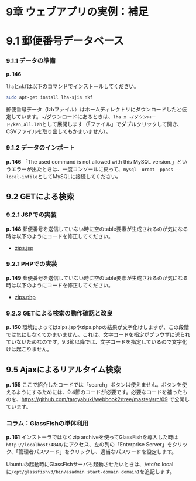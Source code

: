 # 9章 ウェブアプリの実例：補足

# 9.1 郵便番号データベース

### 9.1.1 データの準備

**p. 146** 

`lha`と`nkf`は以下のコマンドでインストールしてください。

```bash
sudo apt-get install lha-sjis nkf
```

郵便番号データ（lzhファイル）はホームディレクトリにダウンロードしたと仮定しています。~/ダウンロードにあるときは、`lha x ~/ダウンロード/ken_all.lzh`として展開します（「ファイル」でダブルクリックして開き、CSVファイルを取り出してもかまいません）。

### 9.1.2 データのインポート

**p. 146** 「The used command is not allowed with this MySQL version.」というエラーが出たときは、一度コンソールに戻って、`mysql -uroot -ppass --local-infile`としてMySQLに接続してください。

## 9.2 GETによる検索

### 9.2.1 JSPでの実装

**p. 148** 郵便番号を送信していない時に空のtable要素が生成されるのが気になる時は以下のようにコードを修正してください。

* [zips.jsp](https://github.com/taroyabuki/webbook2/blob/master/src/09/zips.jsp)

### 9.2.1 PHPでの実装

**p. 149** 郵便番号を送信していない時に空のtable要素が生成されるのが気になる時は以下のようにコードを修正してください。

* [zips.php](https://github.com/taroyabuki/webbook2/blob/master/src/09/zips.php)

### 9.2.3 GETによる検索の動作確認と改良

**p. 150** 環境によってはzips.jspやzips.phpの結果が文字化けしますが、この段階では気にしなくてかまいません。これは、文字コードを指定がブラウザに送られていないためなのです。9.3節以降では、文字コードを指定しているので文字化けは起こりません。

## 9.5 Ajaxによるリアルタイム検索

**p. 155** ここで紹介したコードでは「search」ボタンは使えません。ボタンを使えるようにするためには、9.4節のコードが必要です。必要なコードを補ったものを、https://github.com/taroyabuki/webbook2/tree/master/src/09 で公開しています。

### コラム：GlassFishの単体利用

**p. 161** インストーラではなくzip archiveを使ってGlassFishを導入した時は`http://localhost:4848/`にアクセス、左の列の「Enterprise Server」をクリック、「管理者パスワード」をクリックし、適当なパスワードを設定します。

Ubuntuの起動時にGlassFishサーバも起動させたいときは、/etc/rc.localに`/opt/glassfishv3/bin/asadmin start-domain domain1`を追記します。
